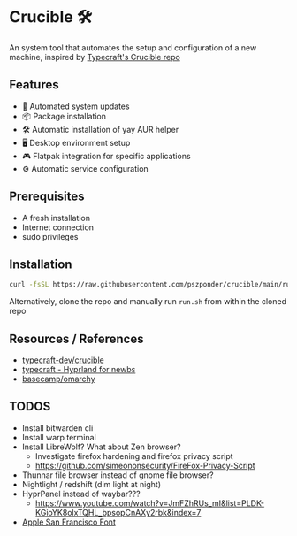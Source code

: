 # Crucible 🛠️

An system tool that automates the setup and configuration of a new machine, inspired by [Typecraft's Crucible repo](https://github.com/typecraft-dev/crucible)

## Features

- 🔄 Automated system updates
- 📦 Package installation
- 🛠️ Automatic installation of yay AUR helper
- 🖥️ Desktop environment setup
- 🎮 Flatpak integration for specific applications
- ⚙️ Automatic service configuration

## Prerequisites

- A fresh installation
- Internet connection
- sudo privileges

## Installation

```sh
curl -fsSL https://raw.githubusercontent.com/pszponder/crucible/main/run.sh | bash
```

Alternatively, clone the repo and manually run `run.sh` from within the cloned repo

## Resources / References
- [typecraft-dev/crucible](https://github.com/typecraft-dev/crucible)
- [typecraft - Hyprland for newbs](https://www.youtube.com/playlist?list=PLsz00TDipIfeDrFeSA56W1wPrYYg_Kd-b)
- [basecamp/omarchy](https://github.com/basecamp/omarchy)

## TODOS

- Install bitwarden cli
- Install warp terminal
- Install LibreWolf? What about Zen browser?
    - Investigate firefox hardening and firefox privacy script
    - https://github.com/simeononsecurity/FireFox-Privacy-Script
- Thunnar file browser instead of gnome file browser?
- Nightlight / redshift (dim light at night)
- HyprPanel instead of waybar???
    - https://www.youtube.com/watch?v=JmFZhRUs_mI&list=PLDK-KGioYK8olxTQHL_bpsopCnAXy2rbk&index=7
- [Apple San Francisco Font](https://www.youtube.com/watch?v=siVRTy2AaEg)